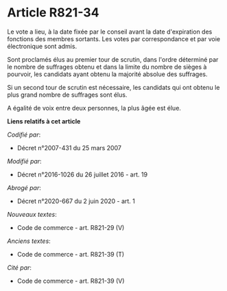 # Article R821-34

Le vote a lieu, à la date fixée par le conseil avant la date d'expiration des fonctions des membres sortants. Les votes par
correspondance et par voie électronique sont admis.

Sont proclamés élus au premier tour de scrutin, dans l'ordre déterminé par le nombre de suffrages obtenu et dans la limite du
nombre de sièges à pourvoir, les candidats ayant obtenu la majorité absolue des suffrages.

Si un second tour de scrutin est nécessaire, les candidats qui ont obtenu le plus grand nombre de suffrages sont élus.

A égalité de voix entre deux personnes, la plus âgée est élue.

**Liens relatifs à cet article**

_Codifié par_:

  - Décret n°2007-431 du 25 mars 2007

_Modifié par_:

  - Décret n°2016-1026 du 26 juillet 2016 - art. 19

_Abrogé par_:

  - Décret n°2020-667 du 2 juin 2020 - art. 1

_Nouveaux textes_:

  - Code de commerce - art. R821-29 (V)

_Anciens textes_:

  - Code de commerce - art. R821-39 (T)

_Cité par_:

  - Code de commerce - art. R821-39 (V)
